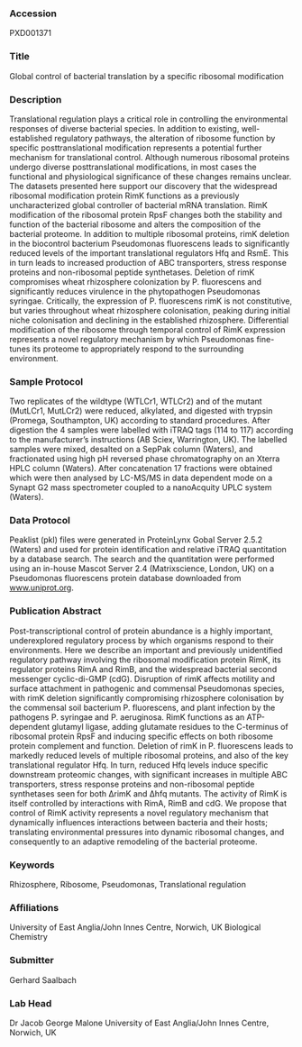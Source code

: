### Accession
PXD001371

### Title
Global control of bacterial translation by a specific ribosomal modification

### Description
Translational regulation plays a critical role in controlling the environmental responses of diverse bacterial species. In addition to existing, well-established regulatory pathways, the alteration of ribosome function by specific posttranslational modification represents a potential further mechanism for translational control. Although numerous ribosomal proteins undergo diverse posttranslational modifications, in most cases the functional and physiological significance of these changes remains unclear. The datasets presented here support our discovery that the widespread ribosomal modification protein RimK functions as a previously uncharacterized global controller of bacterial mRNA translation. RimK modification of the ribosomal protein RpsF changes both the stability and function of the bacterial ribosome and alters the composition of the bacterial proteome. In addition to multiple ribosomal proteins, rimK deletion in the biocontrol bacterium Pseudomonas fluorescens leads to significantly reduced levels of the important translational regulators Hfq and RsmE. This in turn leads to increased production of ABC transporters, stress response proteins and non-ribosomal peptide synthetases.  Deletion of rimK compromises wheat rhizosphere colonization by P. fluorescens and significantly reduces virulence in the phytopathogen Pseudomonas syringae. Critically, the expression of P. fluorescens rimK is not constitutive, but varies throughout wheat rhizosphere colonisation, peaking during initial niche colonisation and declining in the established rhizosphere. Differential modification of the ribosome through temporal control of RimK expression represents a novel regulatory mechanism by which Pseudomonas fine-tunes its proteome to appropriately respond to the surrounding environment.

### Sample Protocol
Two replicates of the wildtype (WTLCr1, WTLCr2) and of the mutant (MutLCr1, MutLCr2) were reduced, alkylated, and digested with trypsin (Promega, Southampton, UK) according to standard procedures. After digestion the 4 samples were labelled with iTRAQ tags (114 to 117) according to the manufacturer’s instructions (AB Sciex, Warrington, UK). The labelled samples were mixed, desalted on a SepPak column (Waters), and fractionated using high pH reversed phase chromatography on an Xterra HPLC column (Waters). After concatenation 17 fractions were obtained which were then analysed by LC-MS/MS in data dependent mode on a Synapt G2 mass spectrometer coupled to a nanoAcquity UPLC system (Waters).

### Data Protocol
Peaklist (pkl) files were generated in ProteinLynx Gobal Server 2.5.2 (Waters) and used for protein identification and relative iTRAQ quantitation by a database search. The search and the quantitation were performed using an in-house Mascot Server 2.4 (Matrixscience, London, UK) on a Pseudomonas fluorescens protein database downloaded from www.uniprot.org.

### Publication Abstract
Post-transcriptional control of protein abundance is a highly important, underexplored regulatory process by which organisms respond to their environments. Here we describe an important and previously unidentified regulatory pathway involving the ribosomal modification protein RimK, its regulator proteins RimA and RimB, and the widespread bacterial second messenger cyclic-di-GMP (cdG). Disruption of rimK affects motility and surface attachment in pathogenic and commensal Pseudomonas species, with rimK deletion significantly compromising rhizosphere colonisation by the commensal soil bacterium P. fluorescens, and plant infection by the pathogens P. syringae and P. aeruginosa. RimK functions as an ATP-dependent glutamyl ligase, adding glutamate residues to the C-terminus of ribosomal protein RpsF and inducing specific effects on both ribosome protein complement and function. Deletion of rimK in P. fluorescens leads to markedly reduced levels of multiple ribosomal proteins, and also of the key translational regulator Hfq. In turn, reduced Hfq levels induce specific downstream proteomic changes, with significant increases in multiple ABC transporters, stress response proteins and non-ribosomal peptide synthetases seen for both &#x394;rimK and &#x394;hfq mutants. The activity of RimK is itself controlled by interactions with RimA, RimB and cdG. We propose that control of RimK activity represents a novel regulatory mechanism that dynamically influences interactions between bacteria and their hosts; translating environmental pressures into dynamic ribosomal changes, and consequently to an adaptive remodeling of the bacterial proteome.

### Keywords
Rhizosphere, Ribosome, Pseudomonas, Translational regulation

### Affiliations
University of East Anglia/John Innes Centre, Norwich, UK
Biological Chemistry

### Submitter
Gerhard Saalbach

### Lab Head
Dr Jacob George Malone
University of East Anglia/John Innes Centre, Norwich, UK


